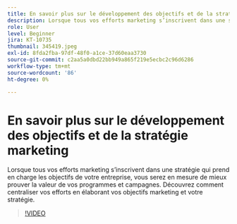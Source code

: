 ```yaml
---
title: En savoir plus sur le développement des objectifs et de la stratégie marketing
description: Lorsque tous vos efforts marketing s’inscrivent dans une stratégie qui prend en charge les objectifs de votre entreprise, vous serez en mesure de mieux prouver la valeur de vos programmes et campagnes.
role: User
level: Beginner
jira: KT-10735
thumbnail: 345419.jpeg
exl-id: 8fda2fba-97df-48f0-a1ce-37d60eaa3730
source-git-commit: c2aa5a0dbd22bb949a865f219e5ecbc2c96d6286
workflow-type: tm+mt
source-wordcount: '86'
ht-degree: 0%

---
```


# En savoir plus sur le développement des objectifs et de la stratégie marketing

Lorsque tous vos efforts marketing s’inscrivent dans une stratégie qui prend en charge les objectifs de votre entreprise, vous serez en mesure de mieux prouver la valeur de vos programmes et campagnes. Découvrez comment centraliser vos efforts en élaborant vos objectifs marketing et votre stratégie.

>[!VIDEO](https://video.tv.adobe.com/v/345419/?quality=12&learn=on)
